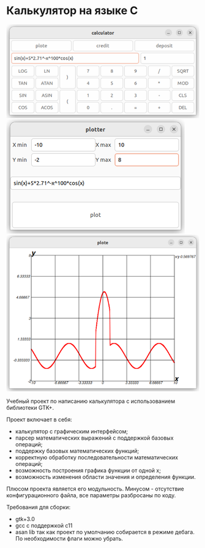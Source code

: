 # Калькулятор на языке C

!["calculator_window"](./images/calculator_window.png)
!["calculator_window"](./images/plotter_window.png)
!["calculator_window"](./images/graph_window.png)

Учебный проект по написанию калькулятора с использованием библиотеки GTK+.

Проект включает в себя:
* калькулятор с графическим интерфейсом;
* парсер математических выражений с поддержкой базовых операций;
* поддержку базовых математических функций;
* корректную обработку последовательности математических операций;
* возможность построения графика функции от одной x;
* возможность изменения области значения и определения функции.

Плюсом проекта является его модульность.
Минусом - отсутствие конфигурационного файла, все параметры разбросаны по коду.

Требования для сборки:
* gtk+3.0
* gcc с поддержкой c11
* asan lib так как проект по умолчанию собирается в режиме дебага. По необходимости флаги можно убрать.
